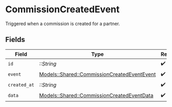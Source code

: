 # CommissionCreatedEvent

Triggered when a commission is created for a partner.


## Fields

| Field                                                                                             | Type                                                                                              | Required                                                                                          | Description                                                                                       |
| ------------------------------------------------------------------------------------------------- | ------------------------------------------------------------------------------------------------- | ------------------------------------------------------------------------------------------------- | ------------------------------------------------------------------------------------------------- |
| `id`                                                                                              | *::String*                                                                                        | :heavy_check_mark:                                                                                | N/A                                                                                               |
| `event`                                                                                           | [Models::Shared::CommissionCreatedEventEvent](../../models/shared/commissioncreatedeventevent.md) | :heavy_check_mark:                                                                                | N/A                                                                                               |
| `created_at`                                                                                      | *::String*                                                                                        | :heavy_check_mark:                                                                                | N/A                                                                                               |
| `data`                                                                                            | [Models::Shared::CommissionCreatedEventData](../../models/shared/commissioncreatedeventdata.md)   | :heavy_check_mark:                                                                                | N/A                                                                                               |